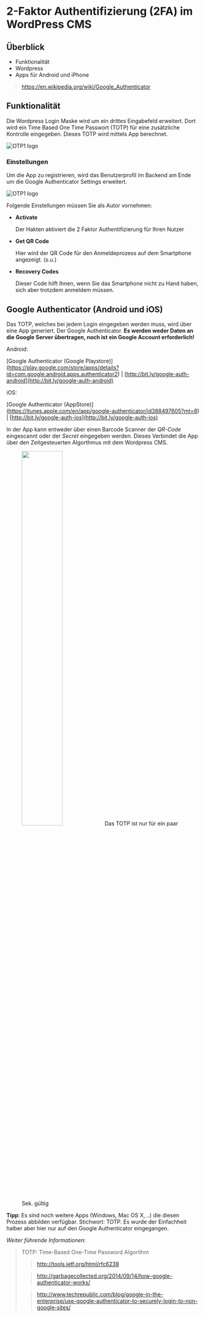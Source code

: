 # 2-Faktor Authentifizierung (2FA) im WordPress CMS

## Überblick

* Funktionalität
* Wordpress
* Apps für Android und iPhone


> https://en.wikipedia.org/wiki/Google_Authenticator

## Funktionalität
Die Wordpress Login Maske wird um ein drittes Eingabefeld erweitert. Dort wird ein Time Based One Time Passwort (TOTP) für eine zusätzliche Kontrolle eingegeben. Dieses TOTP wird mittels App berechnet.

![OTP1 logo](http://christophwolff.de/br/screenshots/OTP1.png)

### Einstellungen
Um die App zu registrieren, wird das Benutzerprofil im Backend am Ende um die Google Authenticator Settings erweitert.

![OTP1 logo](http://christophwolff.de/br/screenshots/OTP2.png)

Folgende Einstellungen müssen Sie als Autor vornehmen:

* **Activate**

  Der Hakten aktiviert die 2 Faktor Authentifizierung für Ihren Nutzer
  
* **Get QR Code**
  
  Hier wird der QR Code für den Anmeldeprozess auf dem Smartphone angezeigt. (s.u.)
  
* **Recovery Codes**
	
  Dieser Code hilft Ihnen, wenn Sie das Smartphone nicht zu Hand haben, sich aber trotzdem anmeldem müssen.

## Google Authenticator (Android und iOS)

Das TOTP, welches bei jedem Login eingegeben werden muss, wird über eine App generiert. Der Google Authenticator. **Es werden weder Daten an die Google Server übertragen, noch ist ein Google Account erforderlich!**

Android:

[Google Authenticator (Google Playstore)] (https://play.google.com/store/apps/details?id=com.google.android.apps.authenticator2) | [http://bit.ly/google-auth-android](http://bit.ly/google-auth-android)

iOS:

[Google Authenticator (AppStore)] (https://itunes.apple.com/en/app/google-authenticator/id388497605?mt=8) | [http://bit.ly/google-auth-ios](http://bit.ly/google-auth-ios)

In der App kann entweder über einen Barcode Scanner der *QR-Code* eingescannt oder der *Secret* eingegeben werden. Dieses Verbindet die App über den Zeitgesteuerten Algorthmus mit dem Wordpress CMS. 

<figure>
<img style="width:50%;float: none;" src="gaimage.jpg">
<figure-caption>Das TOTP ist nur für ein paar Sek. gültig</figure-caption>
</figure>

**Tipp**: Es sind noch weitere Apps (Windows, Mac OS X, ..) die diesen Prozess abbilden verfügbar. Stichwort: TOTP. Es wurde der Einfachheit halber aber hier nur auf den Google Authenticator eingegangen. 


*Weiter führende Informationen:*

> TOTP: Time-Based One-Time Password Algorithm
> 
>>http://tools.ietf.org/html/rfc6238
>
>>http://garbagecollected.org/2014/09/14/how-google-authenticator-works/
>
>>http://www.techrepublic.com/blog/google-in-the-enterprise/use-google-authenticator-to-securely-login-to-non-google-sites/

